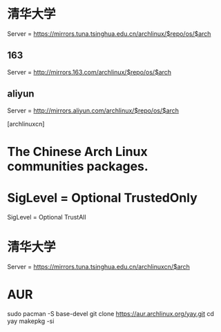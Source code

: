 # 清华大学
Server = https://mirrors.tuna.tsinghua.edu.cn/archlinux/$repo/os/$arch
## 163
Server = http://mirrors.163.com/archlinux/$repo/os/$arch
## aliyun
Server = http://mirrors.aliyun.com/archlinux/$repo/os/$arch


[archlinuxcn]
# The Chinese Arch Linux communities packages.
# SigLevel = Optional TrustedOnly
SigLevel = Optional TrustAll
# 清华大学
Server = https://mirrors.tuna.tsinghua.edu.cn/archlinuxcn/$arch





# AUR

sudo pacman -S base-devel
git clone https://aur.archlinux.org/yay.git
cd yay
makepkg -si